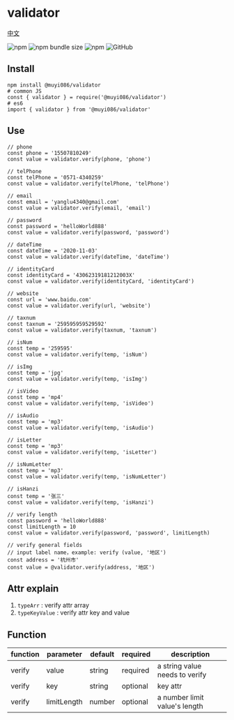 # validator

[中文](https://github.com/MuYi086/npm_package/blob/master/validator/README-CN.md '中文')

![npm](https://img.shields.io/npm/v/@muyi086/validator) ![npm bundle size](https://img.shields.io/bundlephobia/min/@muyi086/validator) ![npm](https://img.shields.io/npm/dt/@muyi086/validator) ![GitHub](https://img.shields.io/github/license/MuYi086/npm_package)

## Install
```SHELL
npm install @muyi086/validator
# common JS
const { validator } = require('@muyi086/validator')
# es6
import { validator } from '@muyi086/validator'
```

## Use
```JS
// phone
const phone = '15507810249'
const value = validator.verify(phone, 'phone')

// telPhone
const telPhone = '0571-4340259'
const value = validator.verify(telPhone, 'telPhone')

// email
const email = 'yanglu4340@gmail.com'
const value = validator.verify(email, 'email')

// password
const password = 'helloWorld888'
const value = validator.verify(password, 'password')

// dateTime
const dateTime = '2020-11-03'
const value = validator.verify(dateTime, 'dateTime')

// identityCard
const identityCard = '43062319181212003X'
const value = validator.verify(identityCard, 'identityCard')

// website
const url = 'www.baidu.com'
const value = validator.verify(url, 'website')

// taxnum
const taxnum = '259595959529592'
const value = validator.verify(taxnum, 'taxnum')

// isNum
const temp = '259595'
const value = validator.verify(temp, 'isNum')

// isImg
const temp = 'jpg'
const value = validator.verify(temp, 'isImg')

// isVideo
const temp = 'mp4'
const value = validator.verify(temp, 'isVideo')

// isAudio
const temp = 'mp3'
const value = validator.verify(temp, 'isAudio')

// isLetter
const temp = 'mp3'
const value = validator.verify(temp, 'isLetter')

// isNumLetter
const temp = 'mp3'
const value = validator.verify(temp, 'isNumLetter')

// isHanzi
const temp = '张三'
const value = validator.verify(temp, 'isHanzi')

// verify length
const password = 'helloWorld888'
const limitLength = 10
const value = validator.verify(password, 'password', limitLength)

// verify general fields
// input label name，example: verify (value, '地区')
const address = '杭州市'
const value = @validator.verify(address, '地区')
```

## Attr explain
1. `typeArr` : verify attr array 
1. `typeKeyValue` : verify attr key and value

## Function

function|parameter|default|required|description|
--|--|--|--|--|
verify|value|string|required|a string value needs to verify|
verify|key|string|optional|key attr|
verify|limitLength|number|optional|a number limit value's length|
